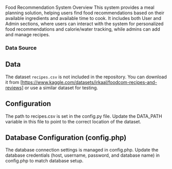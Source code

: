 Food Recommendation System
Overview
This system provides a meal planning solution, helping users find food recommendations based on their available ingredients and available time to cook. It includes both User and Admin sections, where users can interact with the system for personalized food recommendations and calorie/water tracking, while admins can add and manage recipes.

### Data Source
## Data
The dataset `recipes.csv` is not included in the repository. You can download it from [https://www.kaggle.com/datasets/irkaal/foodcom-recipes-and-reviews] or use a similar dataset for testing.

## Configuration
The path to recipes.csv is set in the config.py file. Update the DATA_PATH variable in this file to point to the correct location of the dataset. 

## Database Configuration (config.php)
The database connection settings is managed in config.php. Update the database credentials (host, username, password, and database name) in config.php to match database setup.

